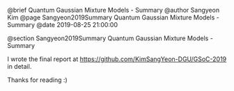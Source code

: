 @brief Quantum Gaussian Mixture Models - Summary
@author Sangyeon Kim
@page Sangyeon2019Summary Quantum Gaussian Mixture Models - Summary
@date 2019-08-25 21:00:00

@section Sangyeon2019Summary Quantum Gaussian Mixture Models - Summary

I wrote the final report at https://github.com/KimSangYeon-DGU/GSoC-2019 in detail.

Thanks for reading :)
